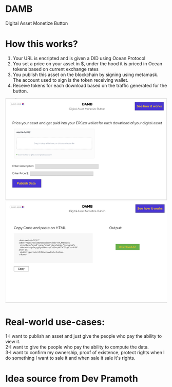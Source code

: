 # DAMB
Digital Asset Monetize Button


# How this works? 
1. Your URL is encripted and is given a DID using Ocean Protocol 
2. You set a price on your asset in $, under the hood it is priced in Ocean tokens based on current exchange rates 
3. You publish this asset on the blockchain by signing using metamask. The account used to sign is the token receiving wallet. 
4. Receive tokens for each download based on the traffic generated for the button. 

![prototype](images/1.PNG)
![prototype](images/2.PNG)

# Real-world use-cases:
1-I want to publish an asset and just give the people who pay the ability to view it.  
2-I want to give the people who pay the ability to compute the data.  
3-I want to confirm my ownership, proof of existence, protect rights when I do something I want to sale it and when sale it sale it's rights.

# Idea source from Dev Pramoth
